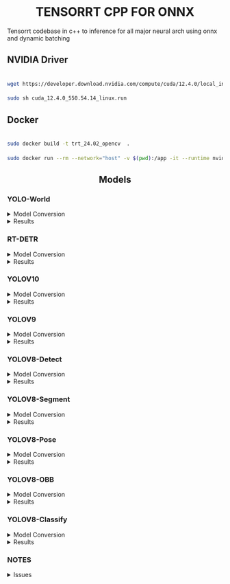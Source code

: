 
# <div align="center">TENSORRT CPP FOR ONNX</d>
 

Tensorrt codebase in c++ to inference for all major neural arch using onnx and dynamic batching


## <div align="left">NVIDIA Driver</d>

```bash

wget https://developer.download.nvidia.com/compute/cuda/12.4.0/local_installers/cuda_12.4.0_550.54.14_linux.run

sudo sh cuda_12.4.0_550.54.14_linux.run

```

## <div align="left">Docker</d>

```bash

sudo docker build -t trt_24.02_opencv  .

sudo docker run --rm --network="host" -v $(pwd):/app -it --runtime nvidia trt_24.02_opencv bash
```

## <div align="center">Models</div>

### <div align="left">YOLO-World</div>

<details>
<summary>Model Conversion</summary>

url = https://github.com/AILab-CVC/YOLO-World

- Clone the YOLO-World
```bash

git clone https://github.com/AILab-CVC/YOLO-World

Follow steps for installation
https://github.com/AILab-CVC/YOLO-World?tab=readme-ov-file#1-installation

Define custom classes(Any name can be defined)
echo '[["helmet"], ["head"],["sunglasses"]]' > custom_class.json

PYTHONPATH=./ python3 deploy/export_onnx.py configs/pretrain/yolo_world_v2_s_vlpan_bn_2e-3_100e_4x8gpus_obj365v1_goldg_train_lvis_minival.py yolo_world_v2_s_obj365v1_goldg_pretrain-55b943ea.pth --custom-text custom_class.json --opset 12 --without-nms

After the fix https://github.com/AILab-CVC/YOLO-World/pull/416
python3 deploy/onnx_demo.py ./work_dirs/yolo_world_v2_s_obj365v1_goldg_pretrain-55b943ea.onnx ~/disk1/uncanny/projects/tensorrt-cpp-for-onnx/data/ custom_class.json  --onnx-nms

git clone https://github.com/PrinceP/tensorrt-cpp-for-onnx

Adjust settings in the ./examples/yolo-world/main.cpp 
0.019/*score_threshold*/, 0.7/*iou_threshold*/, 300/*max_detections*/

// Move <model_version>.onnx file to 'examples/yolo-world'
cp cp ./work_dirs/<model_version>.onnx /app/examples/yolo-world

mkdir build
cd build
cmake ..
make -j4

./yolo-world /app/examples/yolo-world/<model_version>.onnx /app/data/

// Check the results folder
```

</details>

<details>
<summary>Results</summary>

**Results  [yolo_world_v2_s_obj365v1_goldg_pretrain, Batchsize = 1, Model size = 640x640]**

<div style="display: flex; justify-content: center;
padding: 10px">
    <img src="./results/yoloworld_bus.jpg" width="100%"/>
</div>
<div style="display: flex; justify-content: center;
padding: 10px">
    <img src="./results/yoloworld_zidane.jpg" width="100%"/>
</div>
<div style="display: flex; justify-content: center; padding: 10px">
    <img src="./results/yoloworld_test.jpeg" width="100%"/>
</div>
</details>

### <div align="left">RT-DETR</div>

<details>
<summary>Model Conversion</summary>

url = https://github.com/lyuwenyu/RT-DETR.git

- Clone the RT-DETR
```bash

git clone https://github.com/lyuwenyu/RT-DETR.git

Follow steps from here 

Version1
https://github.com/lyuwenyu/RT-DETR/blob/main/rtdetr_pytorch/README.md#todo

Version2
https://github.com/lyuwenyu/RT-DETR/tree/main/rtdetrv2_pytorch#quick-start

Any of above can run.

git clone https://github.com/PrinceP/tensorrt-cpp-for-onnx

// Move <model_version>.onnx file to 'examples/rt-detr'
cp <model_version>.onnx /app/examples/rt-detr

mkdir build
cd build
cmake ..
make -j4

./rt-detr /app/examples/rt-detr/<model_version>.onnx /app/data/

// Check the results folder
```

</details>

<details>
<summary>Results</summary>

**Results  [RT-DETRv2-S, Batchsize = 2, Model size = 640x640]**

<div style="display: flex; justify-content: center;
padding: 10px">
    <img src="./results/rt-detr_bus.jpg" width="100%"/>
</div>
<div style="display: flex; justify-content: center;
padding: 10px">
    <img src="./results/rt-detr_zidane.jpg" width="100%"/>
</div>
<div style="display: flex; justify-content: center; padding: 10px">
    <img src="./results/rt-detr_test.jpeg" width="100%"/>
</div>
</details>



### <div align="left">YOLOV10</div>

<details>
<summary>Model Conversion</summary>

url = https://github.com/THU-MIG/yolov10

- Clone the yolov10
```bash

git clone https://github.com/THU-MIG/yolov10

yolo export model=yolov10n/s/m/b/l/x.pt format=onnx opset=13 simplify dynamic

git clone https://github.com/PrinceP/tensorrt-cpp-for-onnx

// Move <model_version>.onnx file to 'examples/yolov10'
cp <model_version>.onnx /app/examples/yolov10

mkdir build
cd build
cmake ..
make -j4

./yolov10 /app/examples/yolov10/<model_version>.onnx /app/data/

// Check the results folder
```

</details>

<details>
<summary>Results</summary>

**Results  [YOLOv10m, Batchsize = 2, Model size = 640x640]**

<div style="display: flex; justify-content: center;
padding: 10px">
    <img src="./results/v10_bus.jpg" width="100%"/>
</div>
<div style="display: flex; justify-content: center;
padding: 10px">
    <img src="./results/v10_zidane.jpg" width="100%"/>
</div>
<div style="display: flex; justify-content: center; padding: 10px">
    <img src="./results/v10_test.jpeg" width="100%"/>
</div>
</details>


### <div align="left">YOLOV9</div>

<details>
<summary>Model Conversion</summary>

url = https://github.com/WongKinYiu/yolov9.git

commit 380284cb66817e9ffa30a80cad4c1b110897b2fb

- Clone the yolov9
```bash

git clone https://github.com/WongKinYiu/yolov9

python3 export.py --weights <model_version>.pt --include onnx_end2end

git clone https://github.com/PrinceP/tensorrt-cpp-for-onnx

// Move <model_version>-end2end.onnx file to 'examples/yolov9'
cp <model_version>-end2end.onnx /app/examples/yolov9

mkdir build
cd build
cmake ..
make -j4

./yolov9 /app/examples/yolov9/<model_version>-end2end.onnx /app/data/

// Check the results folder
```

</details>

<details>
<summary>Results</summary>

**Results  [YOLOv9-C, Batchsize = 2, Model size = 640x640]**

<div style="display: flex; justify-content: center;
padding: 10px">
    <img src="./results/v9_bus.jpg" width="100%"/>
</div>
<div style="display: flex; justify-content: center;
padding: 10px">
    <img src="./results/v9_zidane.jpg" width="100%"/>
</div>
<div style="display: flex; justify-content: center; padding: 10px">
    <img src="./results/v9_test.jpeg" width="100%"/>
</div>
</details>

### <div align="left">YOLOV8-Detect</div>

<details>
<summary>Model Conversion</summary>

url = https://github.com/ultralytics/ultralytics

ultralytics==8.1.24

- Install ultralytics package in python
```python

from ultralytics import YOLO

model = YOLO('yolov8s.pt')
model.export(format='onnx', dynamic=True)
```
```bash
git clone https://github.com/PrinceP/tensorrt-cpp-for-onnx

// Move <model_version>.onnx file to 'examples/yolov8'
cp <model_version>.onnx /app/examples/yolov8

mkdir build
cd build
cmake ..
make -j4

./yolov8-detect /app/examples/yolov8/<model_version>.onnx /app/data/

// Check the results folder
```

</details>

<details>
<summary>Results</summary>

**Results  [YOLOv8s, Batchsize = 2, Model size = 640x640]**

<div style="display: flex; justify-content: center;
padding: 10px">
    <img src="./results/v8_bus.jpg" width="100%"/>
</div>
<div style="display: flex; justify-content: center;
padding: 10px">
    <img src="./results/v8_zidane.jpg" width="100%"/>
</div>
<div style="display: flex; justify-content: center; padding: 10px">
    <img src="./results/v8_test.jpeg" width="100%"/>
</div>
</details>

### <div align="left">YOLOV8-Segment</div>

<details>
<summary>Model Conversion</summary>

url = https://github.com/ultralytics/ultralytics

ultralytics==8.1.24

- Install ultralytics package in python
```python

from ultralytics import YOLO

# Load a model
model = YOLO('yolov8n-seg.pt')

# Export the model
model.export(format='onnx', dynamic=True)
```
```bash
git clone https://github.com/PrinceP/tensorrt-cpp-for-onnx

// Move <model_version>.onnx file to 'examples/yolov8'
cp <model_version>.onnx /app/examples/yolov8

mkdir build
cd build
cmake ..
make -j4

./yolov8-segment /app/examples/yolov8/<model_version>.onnx /app/data/

// Check the results folder
```

</details>

<details>
<summary>Results</summary>

**Results  [YOLOv8n, Batchsize = 2, Model size = 640x640]**

<div style="display: flex; justify-content: center;
padding: 10px">
    <img src="./results/v8seg_bus.jpg" width="100%"/>
</div>
<div style="display: flex; justify-content: center;
padding: 10px">
    <img src="./results/v8seg_zidane.jpg" width="100%"/>
</div>
<div style="display: flex; justify-content: center; padding: 10px">
    <img src="./results/v8seg_test.jpeg" width="100%"/>
</div>
</details>

### <div align="left">YOLOV8-Pose</div>

<details>
<summary>Model Conversion</summary>

url = https://github.com/ultralytics/ultralytics

ultralytics==8.1.24

- Install ultralytics package in python
```python

from ultralytics import YOLO

# Load a model
model = YOLO('yolov8n-pose.pt')

# Export the model
model.export(format='onnx', dynamic=True)
```
```bash
git clone https://github.com/PrinceP/tensorrt-cpp-for-onnx

// Move <model_version>.onnx file to 'examples/yolov8'
cp <model_version>.onnx /app/examples/yolov8

mkdir build
cd build
cmake ..
make -j4

./yolov8-pose /app/examples/yolov8/<model_version>.onnx /app/data/

// Check the results folder
```

</details>

<details>
<summary>Results</summary>

**Results  [YOLOv8n, Batchsize = 2, Model size = 640x640]**

<div style="display: flex; justify-content: center;
padding: 10px">
    <img src="./results/v8pose_bus.jpg" width="100%"/>
</div>
<div style="display: flex; justify-content: center;
padding: 10px">
    <img src="./results/v8pose_zidane.jpg" width="100%"/>
</div>
<div style="display: flex; justify-content: center; padding: 10px">
    <img src="./results/v8pose_test.jpeg" width="100%"/>
</div>
</details>


### <div align="left">YOLOV8-OBB</div>

<details>
<summary>Model Conversion</summary>

url = https://github.com/ultralytics/ultralytics

ultralytics==8.1.24

- Install ultralytics package in python
```python

from ultralytics import YOLO

# Load a model
model = YOLO('yolov8n-obb.pt')

# Export the model
model.export(format='onnx', dynamic=True)

```
```bash
git clone https://github.com/PrinceP/tensorrt-cpp-for-onnx

// Move <model_version>.onnx file to 'examples/yolov8'
cp <model_version>.onnx /app/examples/yolov8

mkdir build
cd build
cmake ..
make -j4

./yolov8-obb /app/examples/yolov8/<model_version>.onnx /app/data/obb/

// Check the results folder
```

</details>

<details>
<summary>Results</summary>

**Results  [YOLOv8n, Batchsize = 2, Model size = 640x640]**

<div style="display: flex; justify-content: center;
padding: 10px">
    <img src="./results/v8obb_aerial1.jpg" width="100%"/>
</div>
<div style="display: flex; justify-content: center;
padding: 10px">
    <img src="./results/v8obb_aerial2.jpg" width="100%"/>
</div>
<div style="display: flex; justify-content: center; padding: 10px">
    <img src="./results/v8obb_aerial3.jpg" width="100%"/>
</div>
</details>

### <div align="left">YOLOV8-Classify</div>

<details>
<summary>Model Conversion</summary>

url = https://github.com/ultralytics/ultralytics

ultralytics==8.1.24

- Install ultralytics package in python
```python

from ultralytics import YOLO

# Load a model
model = YOLO('yolov8n-cls.pt')

# Export the model
model.export(format='onnx', dynamic=True)

```
```bash
git clone https://github.com/PrinceP/tensorrt-cpp-for-onnx

// Move <model_version>.onnx file to 'examples/yolov8'
cp <model_version>.onnx /app/examples/yolov8

mkdir build
cd build
cmake ..
make -j4

./yolov8-classify /app/examples/yolov8/<model_version>.onnx /app/data/classify/

// Check the results folder
```

</details>

<details>
<summary>Results</summary>

**Results  [YOLOv8n, Batchsize = 2, Model size = 224x224]**

<div style="display: flex; justify-content: center;
padding: 10px">
    <img src="./results/v8classify_beagle.jpg" width="100%"/>
</div>
<div style="display: flex; justify-content: center;
padding: 10px">
    <img src="./results/v8classify_chair.jpg" width="100%"/>
</div>
</details>

### <div align="left">NOTES</div>
<details>
<summary>Issues</summary>

- Dynamic batching is supported. The batchsize and image sizes can be updated in the codebase.

- Dynamic batch issue resolved for yolov10: https://github.com/THU-MIG/yolov10/issues/27

- Dynamic batch not present for Yolo-World

- If size issue happens while building. Increase the workspaceSize

```bash
    Internal error: plugin node /end2end/EfficientNMS_TRT requires XXX bytes of scratch space, but only XXX is available. Try increasing the workspace size with IBuilderConfig::setMemoryPoolLimit().
```
```cpp
    config->setMaxWorkspaceSize(1U << 26) 
    //The current memory is 2^26 bytes
```
</details>
